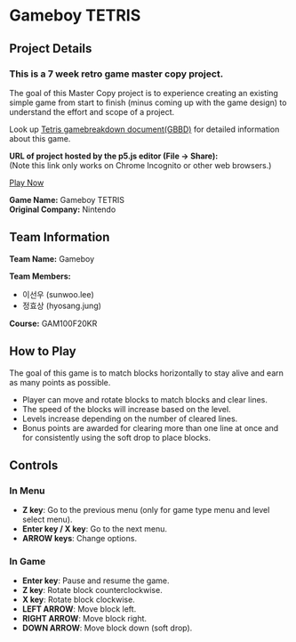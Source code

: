 # Gameboy TETRIS

## Project Details
### This is a 7 week retro game master copy project.
The goal of this Master Copy project is to experience creating an existing simple game from start to finish (minus coming up with the game design) to understand the effort and scope of a project.

Look up [Tetris gamebreakdown document(GBBD)](https://docs.google.com/document/d/1vZ4H4y6d2PbiiHQOlG9i2MmodjtwxmgGO8S6WyAM63Q/edit?usp=sharing) for detailed information about this game.

**URL of project hosted by the p5.js editor (File -> Share):**  
(Note this link only works on Chrome Incognito or other web browsers.)

[Play Now](https://editor.p5js.org/sunwoolee-digipen/full/XI_wLXi7u)

**Game Name:** Gameboy TETRIS  
**Original Company:** Nintendo

## Team Information

**Team Name:** Gameboy  

**Team Members:**  
- 이선우 (sunwoo.lee)  
- 정효상 (hyosang.jung)

**Course:** GAM100F20KR

## How to Play

The goal of this game is to match blocks horizontally to stay alive and earn as many points as possible.

- Player can move and rotate blocks to match blocks and clear lines.
- The speed of the blocks will increase based on the level.
- Levels increase depending on the number of cleared lines.
- Bonus points are awarded for clearing more than one line at once and for consistently using the soft drop to place blocks.

## Controls

### In Menu
- **Z key**: Go to the previous menu (only for game type menu and level select menu).
- **Enter key / X key**: Go to the next menu.
- **ARROW keys**: Change options.

### In Game
- **Enter key**: Pause and resume the game.
- **Z key**: Rotate block counterclockwise.
- **X key**: Rotate block clockwise.
- **LEFT ARROW**: Move block left.
- **RIGHT ARROW**: Move block right.
- **DOWN ARROW**: Move block down (soft drop).

